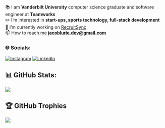 📚 I am **Vanderbilt University** computer science graduate and software engineer at **Teamworks**<br>
✏️ I’m interested in **start-ups, sports technology, full-stack development**<br>🔭 I’m currently working on [RecruitSync](https://www.recruitsync.net)<br>📫 How to reach me **jacoblurie.dev@gmail.com**

### 🌐 Socials:
[![Instagram](https://img.shields.io/badge/Instagram-%23E4405F.svg?logo=Instagram&logoColor=white)](https://instagram.com/jacob.lurie) [![LinkedIn](https://img.shields.io/badge/LinkedIn-%230077B5.svg?logo=linkedin&logoColor=white)](https://linkedin.com/in/jacoblurie29) 

## 📊 GitHub Stats:
![](https://github-readme-streak-stats.herokuapp.com/?user=jacoblurie29&theme=dark&hide_border=false)<br/>

## 🏆 GitHub Trophies
![](https://github-profile-trophy.vercel.app/?username=jacoblurie29&theme=radical&no-frame=false&no-bg=true&margin-w=4)



